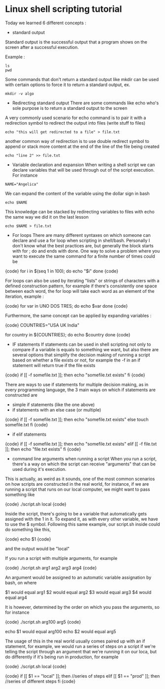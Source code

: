 # Linux shell scripting tutorial


Today we learned 6 different concepts :


* standard output

Standard output is the successful output that a program shows on the screen after a successful execution.

Example : 
```
ls 
pwd
```


Some commands that don't return a standard output like mkdir can be used with certain options to force it to return a standard output, ex.
```
mkdir -v algo
```


* Redirecting standard output
There are some commands like echo who's sole purpose is to return a standard output to the screen

A very commonly used scenario for echo command is to pair it with a redirection symbol to redirect the output into files (write stuff to files)


```
echo "this will get redirected to a file" > file.txt
```

another common way of redirection is to use double redirect symbol to append or stack more content at the end of the line of the file being created

```
echo "line 2" >> file.txt
```

* Variable declaration and expansion
When writing a shell script we can declare variables that will be used through out of the script execution. For instance

```
NAME="Angelica"
```

We can expand the content of the variable using the dollar sign in bash

```
echo $NAME
```

This knowledge can be stacked by redirecting variables to files with echo the same way we did it on the last lesson

```
echo $NAME > file.txt
```


* For loops
There are many different syntaxes on which someone can declare and use a for loop when scripting in shell/bash. Personally I don't know what the best practices are, but generally the block starts with for ; do and ends with done. One way to solve a problem where you want to execute the same command for a finite number of times could be 

{code}
for i in $(seq 1 in 100); do
	echo "$i"
done
{code}

For loops can also be used by iterating "lists" or strings of characters with a defined construction pattern, for example if there's consistently one space between each word, the for loop will take each word as an element of the iteration, example :

{code}
for var in UNO DOS TRES; do
	echo $var
done
{code}

Furthermore, the same concept can be applied by expanding variables : 

{code}
COUNTRIES="USA UK India"

for country in ${COUNTRIES}; do
        echo $country
done
{code}


* IF statements
If statements can be used in shell scripting not only to compare if a variable is equals to something we want, but also there are several options that simplify the decision making of running a script based on whether a file exists or not, for example the -f in an if statement will return true if the file exists

{code}
if [[ -f somefile.txt ]]; then
    echo "somefile.txt exists"
fi
{code}


There are ways to use if statements for multiple decision making, as in every programming language, the 3 main ways on which if statements are constructed are

* simple if statements (like the one above)
* if statements with an else case (or multiple)

{code}
if [[ -f somefile.txt ]]; then
	echo "somefile.txt exists"
else 
	touch somefile.txt
fi
{code}


* if elif statements

{code}
if [[ -f somefile.txt ]]; then
	echo "somefile.txt exists"
elif [[ -f file.txt ]]; then
	echo "file.txt exists"
fi
{code}



* command line arguments when running a script 
When you run a script, there's a way on which the script can receive "arguments" that can be used during it's execution.

This is actually, as weird as it sounds, one of the most common scenarios on how scripts are constructed in the real world, for instance, if we are running a script that runs on our local computer, we might want to pass something like

{code}
./script.sh local
{code}

Inside the script, there's going to be a variable that automatically gets assigned with the 1 in it. To expand it, as with every other variable, we have to use the $ symbol. Following this same example, our script.sh inside could do something like this, 

{code}
echo $1
{code}

and the output would be "local"

If you run a script with multiple arguments, for example

{code}
./script.sh arg1 arg2 arg3 arg4
{code}

An argument would be assigned to an automatic variable assignation by bash, on where

$1 would equal arg1
$2 would equal arg2
$3 would equal arg3
$4 would equal arg4 


It is however, determined by the order on which you pass the arguments, so for instance

{code}
./script.sh arg100 arg5
{code}

echo $1 would equal arg100
echo $2 would equal arg5



The usage of this in the real world usually comes paired up with an if statement, for example, we would run a series of steps on a script if we're telling the script through an argument that we're running it on our loca, but do differently if it's being run in production, for example

{code}
./script.sh local
{code}

{code}
if [[ $1 == "local" ]]; then
	//series of steps
elif [[ $1 == "prod" ]]; then
	//series of different steps
fi
{code}
